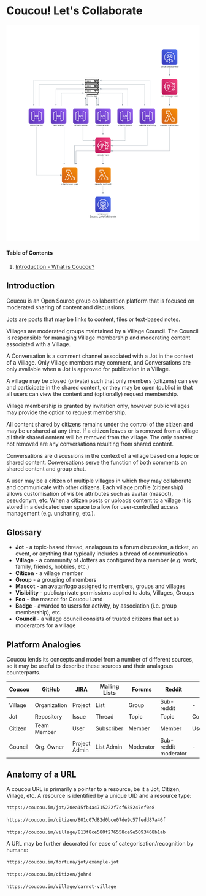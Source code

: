 # Coucou! Let's Collaborate

![Coucou! Let's Collaborate](coucou,_let's_collaborate.png)

[Introduction]: #introduction

[Features]: #features

[Getting started]: #getting-started
[Requirements]: #requirements
[Configuring]: #configuring


[Examples]: #examples

[Development]: #development

[Contributing]: #contributing

#### Table of Contents

1. [Introduction - What is Coucou?][Introduction]

## Introduction

Coucou is an Open Source group collaboration platform that is focused on moderated sharing of content and discussions.

Jots are posts that may be links to content, files or text-based notes.

Villages are moderated groups maintained by a Village Council. The Council is responsible for managing Village 
membership and moderating content associated with a Village.

A Conversation is a comment channel associated with a Jot in the context of a Village. Only Village members may
comment, and Conversations are only available when a Jot is approved for publication in a Village.

A village may be closed (private) such that only members (citizens) can see and participate in the shared content,
or they may be open (public) in that all users can view the content and (optionally) request membership.

Village membership is granted by invitation only, however public villages may provide the option to request membership.

All content shared by citizens remains under the control of the citizen and may be unshared at any time. If a citizen
leaves or is removed from a village all their shared content will be removed from the village. The only content not
removed are any conversations resulting from shared content.

Conversations are discussions in the context of a village based on a topic or shared content. Conversations serve the 
function of both comments on shared content and group chat.

A user may be a citizen of multiple villages in which they may collaborate and communicate with other citizens. Each
village profile (citizenship) allows customisation of visible attributes such as avatar (mascot), pseudonym, etc.
When a citizen posts or uploads content to a village it is stored in a dedicated user space to allow for 
user-controlled access management (e.g. unsharing, etc.).



## Glossary

 * **Jot** - a topic-based thread, analagous to a forum discussion, a ticket, an event, or anything that typically includes a thread of communication
 * **Village** - a community of Jotters as configured by a member (e.g. work, family, friends, hobbies, etc.)
 * **Citizen** - a village member
 * **Group** - a grouping of members
 * **Mascot** - an avatar/logo assigned to members, groups and villages
 * **Visibility** - public/private permissions applied to Jots, Villages, Groups
 * **Foo** - the mascot for Coucou Land
 * **Badge** - awarded to users for activity, by association (i.e. group membership), etc.
 * **Council** - a village council consists of trusted citizens that act as moderators for a village

## Platform Analogies

Coucou lends its concepts and model from a number of different sources, so it may be useful to describe these sources and their analagous counterparts.

| Coucou  | GitHub       | JIRA            | Mailing Lists | Forums    | Reddit               | Twitter      | Facebook
| ------  | ------       | ----            | ------------- | ------    | ------               | -------      | --------
| Village | Organization | Project         | List          | Group     | Sub-reddit           | -            | -
| Jot     | Repository   | Issue           | Thread        | Topic     | Topic                | Conversation | Messages
| Citizen | Team Member  | User            | Subscriber    | Member    | Member               | User         | User
| Council | Org. Owner   | Project Admin   | List Admin    | Moderator | Sub-reddit moderator | -            | -


## Anatomy of a URL

A coucou URL is primarily a pointer to a resource, be it a Jot, Citizen, Village, etc. A resource is identified by
a unique UID and a resource type:

    https://coucou.im/jot/20ea15fb4a4715222f7cf635247ef0e8
    
    https://coucou.im/citizen/801c07d82d0bce07de9c57fedd87a46f
    
    https://coucou.im/village/813f8ce580f276558ce9e5093468b1ab

A URL may be further decorated for ease of categorisation/recognition by humans:

    https://coucou.im/fortuna/jot/example-jot
    
    https://coucou.im/citizen/johnd
    
    https://coucou.im/village/carrot-village
